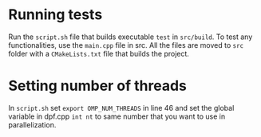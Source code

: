 # Running tests

Run the `script.sh` file that builds executable `test` in `src/build`. To test any functionalities, use the `main.cpp` file in src. All the files are moved to `src` folder with a `CMakeLists.txt` file that builds the project.

# Setting number of threads
In `script.sh` set `export OMP_NUM_THREADS` in line 46 and set the global variable in dpf.cpp   `int nt` to same number that you want to use in parallelization.